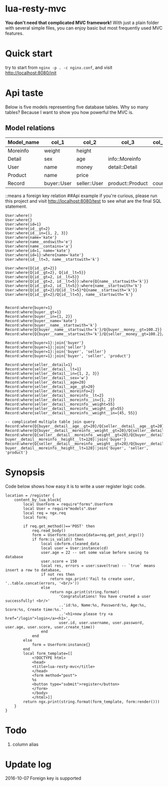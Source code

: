 # lua-resty-mvc
**You don't need that complicated MVC framework!**
With just a plain folder with several simple files, you can enjoy basic but most frequently used MVC features.

# Quick start
try to start from `nginx -p . -c nginx.conf`, and visit [http://localhost:8080/init](http://localhost:8080/init)
# Api taste
Below is five models representing five database tables. Why so many tables?  Because I want to show you how powerful
the MVC is.
## Model relations 
|Model_name|col_1|col_2|col_3|col_4|col_5|
|---|---|---|---|---|---|
|Moreinfo|weight|height||||
|Detail|sex|age|info::Moreinfo|||
|User|name|money|detail::Detail|||
|Product|name|price||||
|Record|buyer::User|seller::User|product::Product|count|time|
::means a foreign key relation
##Api example
if you're curious, please run this project and visit [http://localhost:8080/test](http://localhost:8080/test) to see
what are the final SQL statement.
```
User:where()
User:where{}
User:where{id=1}
User:where{id__gt=2}
User:where{id__in={1, 2, 3}}
User:where{name='kate'}
User:where{name__endswith='e'}
User:where{name__contains='a'}
User:where{id=1, name='kate'}
User:where{id=1}:where{name='kate'}
User:where{id__lt=3, name__startswith='k'}

User:where{Q{id__gt=2}}
User:where{Q{id__gt=2}, Q{id__lt=5}}
User:where{Q{id__gt=2, id__lt=5}}
User:where{Q{id__gt=2, id__lt=5}}:where{Q{name__startswith='k'}}
User:where{Q{id__gt=2, id__lt=5}}:where{name__startswith='k'}
User:where{Q{id__gt=2}/Q{id__lt=5}*Q{name__startswith='k'}}
User:where{Q{id__gt=2}/Q{id__lt=5}, name__startswith='k'}


Record:where{buyer=1}
Record:where{buyer__gt=1}
Record:where{buyer__in={1, 2}}
Record:where{buyer__name='kate'}
Record:where{buyer__name__startswith='k'}
Record:where{Q{buyer__name__startswith='k'}/Q{buyer__money__gt=100.2}}
Record:where{Q{buyer__name__startswith='k'}/Q{seller__money__gt=100.2}/Q{product__price__lt=50}}

Record:where{buyer=1}:join{'buyer'}
Record:where{buyer=1}:join{'seller'}
Record:where{buyer=1}:join{'buyer', 'seller'}
Record:where{buyer=1}:join{'buyer', 'seller', 'product'}

Record:where{seller__detail=1}
Record:where{seller__detail__lt=1}
Record:where{seller__detail__in={1, 2, 3}}
Record:where{seller__detail__sex='w'}
Record:where{seller__detail__age=20}
Record:where{seller__detail__age__gt=20}
Record:where{seller__detail__moreinfo=2}
Record:where{seller__detail__moreinfo__lt=2}
Record:where{seller__detail__moreinfo__in={1, 2}}
Record:where{seller__detail__moreinfo__weight=55}
Record:where{seller__detail__moreinfo__weight__gt=55}
Record:where{seller__detail__moreinfo__weight__in={45, 55}}

-- complicated multiple table join query
Record:where{Q{buyer__detail__age__gt=20}/Q{seller__detail__age__gt=20}}
Record:where{Q{buyer__detail__moreinfo__weight__gt=20}/Q{seller__detail__moreinfo__height__gt=20}}
Record:where{Q{seller__detail__moreinfo__weight__gt=20}/Q{buyer__detail__moreinfo__height__gt=20}, buyer__detail__moreinfo__height__lt=120}:join{'buyer'}
Record:where{Q{seller__detail__moreinfo__weight__gt=20}/Q{buyer__detail__moreinfo__height__gt=20}, buyer__detail__moreinfo__height__lt=120}:join{'buyer', 'seller', 'product'}
```
# Synopsis
Code below shows how easy it is to write a user register logic code.
```
location = /register {
    content_by_lua_block{
        local UserForm = require"forms".UserForm
        local User = require"models".User
        local req = ngx.req
        local form;

        if req.get_method()=='POST' then
            req.read_body()
            form = UserForm:instance{data=req.get_post_args()}
            if form:is_valid() then
                local cd=form.cleaned_data
                local user = User:instance(cd) 
                user.age = 22 -- set some value before saving to database
                user.score = 150
                local res, errors = user:save(true) -- `true` means insert a row to database, 
                if not res then
                    return ngx.print('Fail to create user, '..table.concat(errors, '<br/>'))
                else
                    return ngx.print(string.format(
                        'Congratulations! You have created a user successfully! <br/>'
                        ..'id:%s, Name:%s, Password:%s, Age:%s, Score:%s, Create time:%s.'
                        ..'<h1>now please try <a href="/login">login</a><h1>', 
                        user.id, user.username, user.password, user.age, user.score, user.create_time))
                end
            end
        else
            form = UserForm:instance{}
        end
        local form_template=[[
            <!DOCTYPE html>
            <head>
            <title>lua-resty-mvc</title> 
            </head>
            <form method="post">
            %s
            <button type="submit">register</button>
            </form>
            </body>
            </html>]]
        return ngx.print(string.format(form_template, form:render()))
    }
}
```
# Todo
1. column alias
# Update log
2016-10-07 Foreign key is supported
